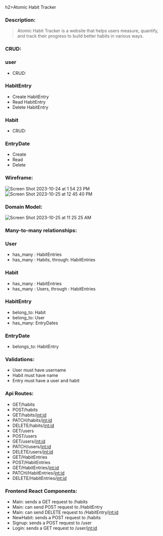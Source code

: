 h2>Atomic Habit Tracker</h2>

<h3>Description:</h3>

> Atomic Habit Tracker is a website that helps users measure, quantify, and track their progress to build better habits in various ways.

<h3>CRUD:</h3>

### user ###
* CRUD: 

### HabitEntry ###
* Create HabitEntry
* Read HabitEntry
* Delete HabitEntry

### Habit ###
* CRUD:

### EntryDate ###
* Create
* Read
* Delete

<h3>Wireframe:</h3>

![Screen Shot 2023-10-24 at 1 54 23 PM](https://github.com/Matt827/Atomic-Habit-Tracker/assets/122830375/ab3a128e-cc6a-449d-b67f-0437724f8de8)
![Screen Shot 2023-10-25 at 12 45 40 PM](https://github.com/Matt827/Atomic-Habit-Tracker/assets/122830375/4e854c2c-5ca8-49e2-b58a-f5e8d5b529cb)


<h3>Domain Model:</h3>

![Screen Shot 2023-10-25 at 11 25 25 AM](https://github.com/Matt827/Atomic-Habit-Tracker/assets/122830375/7f4c9b66-6f4c-482d-8d30-50ce55eb7956)


<h3>Many-to-many relationships:</h3>

### User ###
* has_many : HabitEntries
* has_many : Habits, through: HabitEntries
### Habit ###
* has_many : HabitEntries
* has_many : Users, through : HabitEntries
### HabitEntry ###
* belong_to: Habit
* belong_to: User
* has_many: EntryDates
### EntryDate ###
* belongs_to: HabitEntry

<h3>Validations:</h3>

* User must have username
* Habit must have name
* Entry must have a user and habit

<h3>Api Routes:</h3>

* GET/habits
* POST/habits
* GET/habits/<int:id>
* PATCH/habits/<int:id>
* DELETE/habits/<int:id>
* GET/users
* POST/users
* GET/users/<int:id>
* PATCH/users/<int:id>
* DELETE/users/<int:id>
* GET/HabitEntries
* POST/HabitEntries
* GET/HabitEntries/<int:id>
* PATCH/HabitEntries/<int:id>
* DELETE/HabitEntries/<int:id>


<h3>Frontend React Components:</h3>

* Main: sends a GET request to /habits
* Main: can send POST request to /HabitEntry
* Main: can send DELETE request to /HabitEntry/<int:id>
* NewHabit: sends a POST request to /habits
* Signup: sends a POST request to /user
* Login: sends a GET request to /user/<int:id>
